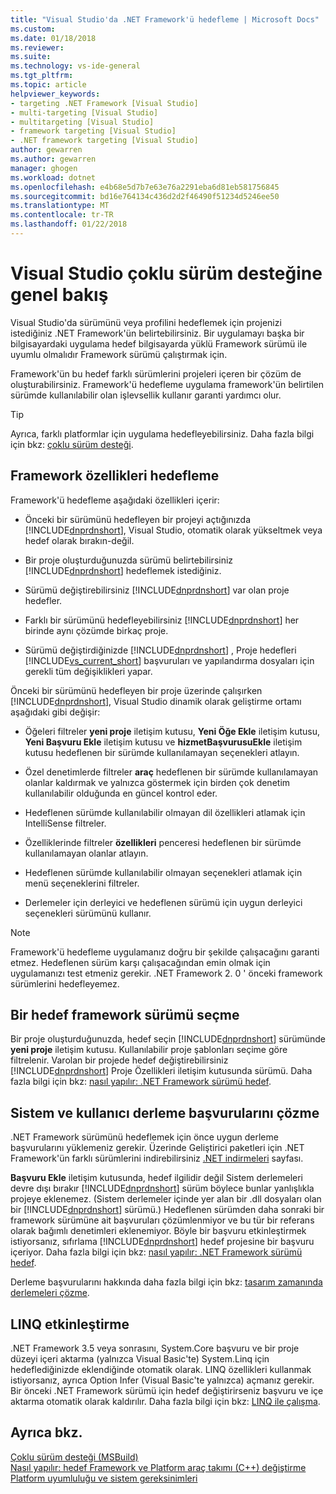 ```yaml
---
title: "Visual Studio'da .NET Framework'ü hedefleme | Microsoft Docs"
ms.custom: 
ms.date: 01/18/2018
ms.reviewer: 
ms.suite: 
ms.technology: vs-ide-general
ms.tgt_pltfrm: 
ms.topic: article
helpviewer_keywords:
- targeting .NET Framework [Visual Studio]
- multi-targeting [Visual Studio]
- multitargeting [Visual Studio]
- framework targeting [Visual Studio]
- .NET framework targeting [Visual Studio]
author: gewarren
ms.author: gewarren
manager: ghogen
ms.workload: dotnet
ms.openlocfilehash: e4b68e5d7b7e63e76a2291eba6d81eb581756845
ms.sourcegitcommit: bd16e764134c436d2d2f46490f51234d5246ee50
ms.translationtype: MT
ms.contentlocale: tr-TR
ms.lasthandoff: 01/22/2018
---
```

# <a name="visual-studio-multi-targeting-overview"></a>Visual Studio çoklu sürüm desteğine genel bakış

Visual Studio'da sürümünü veya profilini hedeflemek için projenizi istediğiniz .NET Framework'ün belirtebilirsiniz. Bir uygulamayı başka bir bilgisayardaki uygulama hedef bilgisayarda yüklü Framework sürümü ile uyumlu olmalıdır Framework sürümü çalıştırmak için.

Framework'ün bu hedef farklı sürümlerini projeleri içeren bir çözüm de oluşturabilirsiniz. Framework'ü hedefleme uygulama framework'ün belirtilen sürümde kullanılabilir olan işlevsellik kullanır garanti yardımcı olur.

> [!TIP]
> Ayrıca, farklı platformlar için uygulama hedefleyebilirsiniz. Daha fazla bilgi için bkz: [çoklu sürüm desteği](../msbuild/msbuild-multitargeting-overview.md).

## <a name="framework-targeting-features"></a>Framework özellikleri hedefleme

Framework'ü hedefleme aşağıdaki özellikleri içerir:

- Önceki bir sürümünü hedefleyen bir projeyi açtığınızda [!INCLUDE[dnprdnshort](../code-quality/includes/dnprdnshort_md.md)], Visual Studio, otomatik olarak yükseltmek veya hedef olarak bırakın-değil.

- Bir proje oluşturduğunuzda sürümü belirtebilirsiniz [!INCLUDE[dnprdnshort](../code-quality/includes/dnprdnshort_md.md)] hedeflemek istediğiniz.

- Sürümü değiştirebilirsiniz [!INCLUDE[dnprdnshort](../code-quality/includes/dnprdnshort_md.md)] var olan proje hedefler.

- Farklı bir sürümünü hedefleyebilirsiniz [!INCLUDE[dnprdnshort](../code-quality/includes/dnprdnshort_md.md)] her birinde aynı çözümde birkaç proje.

- Sürümü değiştirdiğinizde [!INCLUDE[dnprdnshort](../code-quality/includes/dnprdnshort_md.md)] , Proje hedefleri [!INCLUDE[vs_current_short](../code-quality/includes/vs_current_short_md.md)] başvuruları ve yapılandırma dosyaları için gerekli tüm değişiklikleri yapar.

Önceki bir sürümünü hedefleyen bir proje üzerinde çalışırken [!INCLUDE[dnprdnshort](../code-quality/includes/dnprdnshort_md.md)], Visual Studio dinamik olarak geliştirme ortamı aşağıdaki gibi değişir:

- Öğeleri filtreler **yeni proje** iletişim kutusu, **Yeni Öğe Ekle** iletişim kutusu, **Yeni Başvuru Ekle** iletişim kutusu ve **hizmetBaşvurusuEkle** iletişim kutusu hedeflenen bir sürümde kullanılamayan seçenekleri atlayın.

- Özel denetimlerde filtreler **araç** hedeflenen bir sürümde kullanılamayan olanlar kaldırmak ve yalnızca göstermek için birden çok denetim kullanılabilir olduğunda en güncel kontrol eder.

- Hedeflenen sürümde kullanılabilir olmayan dil özellikleri atlamak için IntelliSense filtreler.

- Özelliklerinde filtreler **özellikleri** penceresi hedeflenen bir sürümde kullanılamayan olanlar atlayın.

- Hedeflenen sürümde kullanılabilir olmayan seçenekleri atlamak için menü seçeneklerini filtreler.

- Derlemeler için derleyici ve hedeflenen sürümü için uygun derleyici seçenekleri sürümünü kullanır.

> [!NOTE]
> Framework'ü hedefleme uygulamanız doğru bir şekilde çalışacağını garanti etmez. Hedeflenen sürüm karşı çalışacağından emin olmak için uygulamanızı test etmeniz gerekir. .NET Framework 2. 0 ' önceki framework sürümlerini hedefleyemez.

## <a name="selecting-a-target-framework-version"></a>Bir hedef framework sürümü seçme

Bir proje oluşturduğunuzda, hedef seçin [!INCLUDE[dnprdnshort](../code-quality/includes/dnprdnshort_md.md)] sürümünde **yeni proje** iletişim kutusu. Kullanılabilir proje şablonları seçime göre filtrelenir. Varolan bir projede hedef değiştirebilirsiniz [!INCLUDE[dnprdnshort](../code-quality/includes/dnprdnshort_md.md)] Proje Özellikleri iletişim kutusunda sürümü. Daha fazla bilgi için bkz: [nasıl yapılır: .NET Framework sürümü hedef](../ide/how-to-target-a-version-of-the-dotnet-framework.md).

## <a name="resolving-system-and-user-assembly-references"></a>Sistem ve kullanıcı derleme başvurularını çözme

.NET Framework sürümünü hedeflemek için önce uygun derleme başvurularını yüklemeniz gerekir. Üzerinde Geliştirici paketleri için .NET Framework'ün farklı sürümlerini indirebilirsiniz [.NET indirmeleri](https://www.microsoft.com/net/download/windows) sayfası.

**Başvuru Ekle** iletişim kutusunda, hedef ilgilidir değil Sistem derlemeleri devre dışı bırakır [!INCLUDE[dnprdnshort](../code-quality/includes/dnprdnshort_md.md)] sürüm böylece bunlar yanlışlıkla projeye eklenemez. (Sistem derlemeler içinde yer alan bir .dll dosyaları olan bir [!INCLUDE[dnprdnshort](../code-quality/includes/dnprdnshort_md.md)] sürümü.) Hedeflenen sürümden daha sonraki bir framework sürümüne ait başvuruları çözümlenmiyor ve bu tür bir referans olarak bağımlı denetimleri eklenemiyor. Böyle bir başvuru etkinleştirmek istiyorsanız, sıfırlama [!INCLUDE[dnprdnshort](../code-quality/includes/dnprdnshort_md.md)] hedef projesine bir başvuru içeriyor.  Daha fazla bilgi için bkz: [nasıl yapılır: .NET Framework sürümü hedef](../ide/how-to-target-a-version-of-the-dotnet-framework.md).

Derleme başvurularını hakkında daha fazla bilgi için bkz: [tasarım zamanında derlemeleri çözme](../msbuild/resolving-assemblies-at-design-time.md).

## <a name="enabling-linq"></a>LINQ etkinleştirme

.NET Framework 3.5 veya sonrasını, System.Core başvuru ve bir proje düzeyi içeri aktarma (yalnızca Visual Basic'te) System.Linq için hedeflediğinizde eklendiğinde otomatik olarak. LINQ özellikleri kullanmak istiyorsanız, ayrıca Option Infer (Visual Basic'te yalnızca) açmanız gerekir. Bir önceki .NET Framework sürümü için hedef değiştirirseniz başvuru ve içe aktarma otomatik olarak kaldırılır. Daha fazla bilgi için bkz: [LINQ ile çalışma](/dotnet/csharp/tutorials/working-with-linq).

## <a name="see-also"></a>Ayrıca bkz.

[Çoklu sürüm desteği (MSBuild)](../msbuild/msbuild-multitargeting-overview.md)  
[Nasıl yapılır: hedef Framework ve Platform araç takımı (C++) değiştirme](/cpp/build/how-to-modify-the-target-framework-and-platform-toolset)  
[Platform uyumluluğu ve sistem gereksinimleri](http://www.microsoft.com/visualstudio/eng/products/compatibility)
